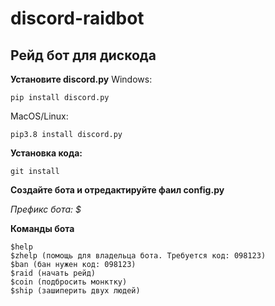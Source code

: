 # discord-raidbot
## Рейд бот для дискода
**__Установите discord.py__**
Windows:
```
pip install discord.py
```
MacOS/Linux:
```
pip3.8 install discord.py
```
**__Установка кода:__**
```
git install 
```

**Создайте бота и отредактируйте фаил config.py**

*Префикс бота: $*

**Команды бота**
```
$help
$zhelp (помощь для владельца бота. Требуется код: 098123)
$ban (бан нужен код: 098123)
$raid (начать рейд)
$coin (подбросить монктку)
$ship (зашиперить двух людей)
```
